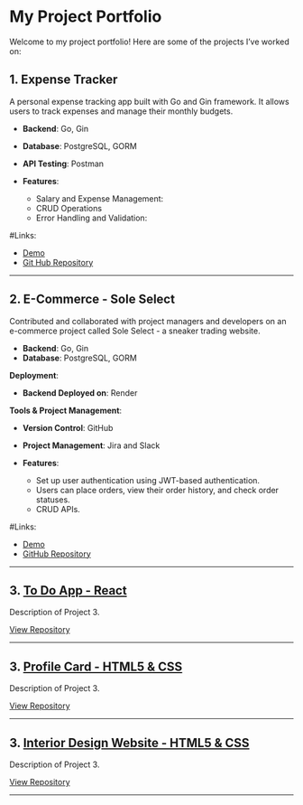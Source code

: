 # My Project Portfolio

Welcome to my project portfolio! Here are some of the projects I’ve worked on:

## 1. Expense Tracker
A personal expense tracking app built with Go and Gin framework. It allows users to track expenses and manage their monthly budgets.

- **Backend**: Go, Gin
- **Database**: PostgreSQL, GORM
- **API Testing**: Postman
    
- **Features**:
    - Salary and Expense Management: 
    - CRUD Operations
    - Error Handling and Validation:


#Links: 
- [Demo](https://drive.google.com/file/d/1hWUrDZC_jcpqRa5A08EuZS134KdjixD9/view?usp=drive_link)
- [Git Hub Repository](https://github.com/Zmohamed6991/Expense-Tracker)

---

## 2. E-Commerce - Sole Select 
Contributed and collaborated with project managers and developers on an e-commerce project called Sole Select - a sneaker trading website.

- **Backend**: Go, Gin
- **Database**: PostgreSQL, GORM

**Deployment**:
- **Backend Deployed on**: Render

**Tools & Project Management**:
- **Version Control**: GitHub
- **Project Management**: Jira and Slack

  
- **Features**:
  - Set up user authentication using JWT-based authentication.
  - Users can place orders, view their order history, and check order statuses.
  - CRUD APIs.

    
#Links:
- [Demo](https://drive.google.com/file/d/1glPezV347OwBZpPMLP0LneaZBgpKRN6c/view?usp=drive_link)
- [GitHub Repository](https://github.com/Mariana-consultancy/e-commerce-3)


---

## 3. [To Do App - React](https://github.com/your-username/project-3)
Description of Project 3.

[View Repository](https://github.com/your-username/project-3)

---

## 3. [Profile Card - HTML5 & CSS](https://github.com/your-username/project-3)
Description of Project 3.

[View Repository](https://github.com/your-username/project-3)

---
## 3. [Interior Design Website - HTML5 & CSS ](https://github.com/your-username/project-3)
Description of Project 3.

[View Repository](https://github.com/your-username/project-3)

---
